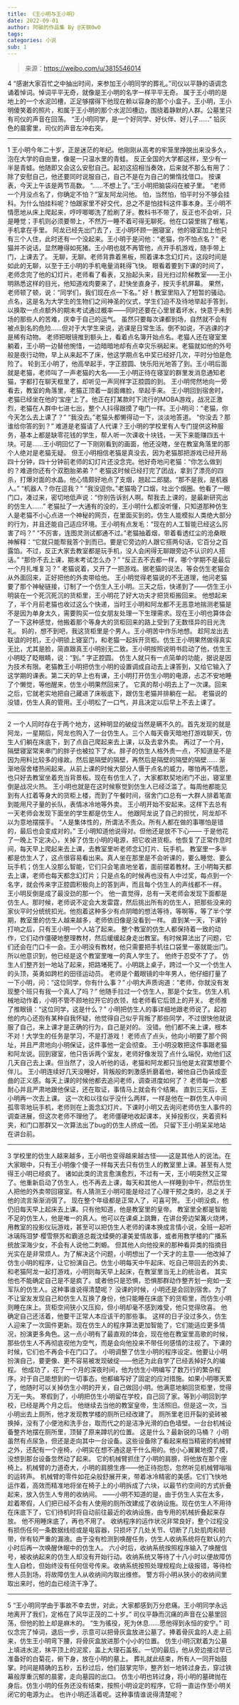 ```yaml
---
title: 《王小明与王小明》
date: 2022-09-01
author: 阿碳的作品集 By @天钢0w0
tags: 
categories: 小说
sub: 1 
---
```


> 来源：https://weibo.com/u/3815546014

4
“感谢大家百忙之中抽出时间，来参加王小明同学的葬礼。”司仪以平静的语调念诵着悼词。悼词平平无奇，就像是王小明的名字一样平平无奇。
属于王小明的是地上的一个水泥凹槽，正足够摆得下他现在赖以容身的那个小盒子。王小明，王小明傻笑着的照片，和属于王小明的那个水泥凹槽边，围绕着静默的人群。公墓里只有司仪的声音在回荡。
“王小明同学，是一个好同学、好伙伴、好儿子……”
铅灰色的晨雾里，司仪的声音左冲右突。

---

1
王小明今年二十岁，正是迷茫的年纪。他刚刚从高考的牢笼里挣脱出来没多久，泡在大学的自由里，像是一只温水里的青蛙。
反正全国的大学都这样，至少有一半是青蛙。他随即又会这么安慰自己。起初这招相当奏效，后来就不那么有用了：除了安慰自己，他还要同时说服自己，自己不是在为自己的懒惰找借口。
按课表，今天上午该是两节高数。
“……不想上了。”王小明把脑袋闷在被子里。
“老师一个月没点名了，你确定不怕？”室友阿龙问他。
怕，当然怕，怕平时分不够会挂科。为什么怕挂科呢？怕跟家里不好交代，总之不是怕挂科这件事本身。王小明不情愿地从床上爬起来，哼哼唧唧洗了脸刷了牙。教科书不带了，反正也不会听，只是睡觉；手机则必须要带上，不然万一睡不着可得无聊死。他在口袋里揣了根笔，手机拿在手里。
阿龙已经先出门去了，王小明环顾一圈寝室，他的寝室加上他只有三个人住，此时还有一个没起来。王小明于是问他：“老猫，你不怕点名？”
老猫并不说话，显然睡得如死猪。王小明也就不再管他，点开手机游戏，随手带上门，上课去了。
无聊，无聊。老师背靠着黑板，照着课本念幻灯片。这段时间是如此的无聊，以至于王小明的手机电量消耗得飞快。
眼看着要到下课的时间了，老师念完了他的幻灯片。老师看了看表，又抬起头来，目光扫过阶梯教室——王小明熟悉这样的目光，他知道戏肉要来了，赶快坐直身子，按灭手机屏幕。
果然，老师顿了顿，说：“同学们，我们现在点一下名。”
好！教室里陷入了短暂的骚动。点名，这是名为大学生的生物们之间神圣的仪式，学生们迫不及待地举起手答到，以换取一点点额外的期末考试通过概率——同时还要在心里冒着坏水，快意于未到场的那些人的苦难，庆幸于自己的运气。
虽然只要每次课都到场，自然就不会有被点到名的危险……但对于大学生来说，逃课是日常生活。倒不如说，不逃课的才是稀有动物。
老师把眼镜推到额头上，看着点名簿开始点名。老猫人还在寝室里躺着，王小明一边替他惋惜，一边暗暗地却有点幸灾乐祸起来。老猫就如他的外号般是夜行动物，早上从来起不了床，他这学期点名中奖已经好几次，平时分怕是危险了。
轮到王小明了，他高举起手，字正腔圆、快乐阳光地答了到。王小明后面就是老猫，老师叫了一声老猫的大名——王小明正待在寝室的群里发消息通知老猫，字都打在聊天框里了，却听见一声同样字正腔圆的到。
王小明愕然地向一旁看去，教室的角落里，老猫正顶着一副面瘫脸，举起手来。
王小明回到宿舍时，老猫已经坐在他的‘宝座’上了。他正在打某款时下流行的MOBA游戏，战况正激烈，老猫在人群中七进七出，整个人抖得跟摸了电门一样。王小明问：“老猫，你今天怎么去上课了？”
“我没去。”老猫头都懒得动一下，淡淡地答道。
“你没去？那谁给你答的到？”
难道是老猫请了人代课？王小明的学校里有人专门提供这种服务，基本上都是缺零花钱的学生，帮人听一次课收十块钱，一天下来能赚四五十块。可是……王小明回忆了一下刚刚看到的画面，他还没瞎，坐在教室角落里的那个人绝对是老猫无疑。
但王小明相信老猫是真没去，因为老猫那把游戏已经开局四十分钟，四十分钟前老师的幻灯片还没念完。他好奇地问老猫：“你怎么做到的？难道你还有个双胞胎弟弟？”
老猫这时候已经打完了团战，拿到了漂亮的四杀，打爆对面的水晶。他心情颇好地点了支烟，翘起二郎腿。“那不是我，是机器人。”
“机器人？你在逗我？”
“我没逗你。”老猫吸了口烟，吐出个烟圈。他看了一眼门口，凑过来，密切地低声说：“你别告诉别人啊。帮我去上课的，是最新研究出的仿生人……”
老猫扯了一大通有的没的，王小明什么都没听懂，只知道那种仿生人是老猫不小心点进一个神秘的网页，在里面买到的。仿生人能模拟人类绝大部分的行为，并且还能自己适应环境。王小明有点发毛：“现在的人工智能已经这么厉害了吗？”
“不厉害，连图灵测试都通不过。”老猫抽着烟，带着看透红尘的沧桑眼神解释：“它就只能帮我答个到而已。要是它旁边的人跟它搭两句话，它百分之百露馅。不过，反正大家去教室都是玩手机，没人会闲得无聊跟旁边不认识的人搭话。”
“那你不去上课，期末考试怎么办？”
“反正去不去都一样，哪个学期不是最后一个月扎堆复习？”
老猫说着，又开了一把游戏。据老猫的说法，等会仿生老猫会从外面回来，正好把他的外卖带给他。
王小明觉得老猫说的不无道理，他问老猫要了那个神秘链接，订制了一个仿生人王小明。三天之后，快递到了——仿生王小明装在一个死沉死沉的货柜里，王小明花了好大功夫才把货柜搬回来。
他想起来了，半个月前老猫也收过这么个快递，当时王小明和阿龙都不无恶意地揣测老猫是不是因为单身太久，需要购买一位女朋友处理一下生理需求。现在王小明也算体会了一下这种感觉，他搬着那个等身大的货柜回来的路上受到了无数怪异的目光洗礼。
妈的，想不到吧，我这货柜里是个男人。王小明苦中作乐地想。
趁阿龙出去联谊的时机，王小明锁上寝室门，和老猫一起拆开货柜。仿生王小明果然做得真实无比，尤其是脸，简直跟真王小明别无二致。王小明按照说明书启动了他，仿生王小明眨了眨眼睛，说：“到。”
字正腔圆。
仿生人就只有一点简单的功能，据说是因为技术有限。老猫教王小明把仿生小明的设置调成自动去上课答到，又给它输入了这学期的课表。第二天的早上也有课，王小明打开仿生小明的电源，忐忑不安地睡了个懒觉，等他醒来，仿生小明果然回来了。
它真的帮小明去上了一次课。回来之后，它就老实地把自己藏进了床板底下，跟仿生老猫并排躺在一起。
老猫说的没错，仿生人真的管用。王小明松了一口气，并且决定以后早上不去上课了。

---

2
一个人同时存在于两个地方，这种明显的破绽当然是瞒不久的。首先发现的就是阿龙，一星期后，阿龙也购入了一台仿生人。三个人每天昏天暗地打游戏聊天，仿生人们躺在床底下，到了点自己爬起来去上课，以及去拿外卖。
再过了一个月，隔壁寝室常来串门的胖子也被拉下了水。胖子的仿生人格外贵一点，不知道是不是因为用料比较多的缘故。然后是隔壁的隔壁，再然后是隔壁的隔壁的隔壁……
渐渐地宿舍楼热闹起来。从前上课的时候大部分人慑于点名的威力，哪怕再不情愿，也只好去教室坐着充当背景板。现在有仿生人了，大家都默契地闭门不出，寝室里倒是战况火热。
王小明也就是在这时候察觉到仿生人已经泛滥了。每周他都能见到有人扛着等身大的货柜上楼，而到了午餐时间，宿舍门口总有一大群人排着笔直到能用尺子量的长队，表情冰冷地等外卖。
王小明开始不安起来。这样下去总有一天老师会发现下面坐的学生都是仿生人。
他跟阿龙说了自己的担忧，阿龙却不以为意地摆摆手。
“人是集体性的，所谓法不责众。所有人都在做的事哪怕是错的，最后也会变成对的。”
王小明知道他说得对。但他还是放不下心——
于是他花了一晚上下定决心，关掉了仿生小明的电源，把它收进货柜。他恢复了正常作息时间，每天早上爬起来去上课，去教室里听老师念幻灯片、玩手机。
教室里一多半都是仿生人了，这点很容易看出来。真人坐在那里是不会听课的，要么睡觉、要么玩手机；仿生人没那么智能，它们只会笔直地坐着，面前摆着教材。王小明每天都去上课，老师也每天都念幻灯片；只是点名的时候再也没有人中过奖，每点到一个名字，就会传来字正腔圆积极向上的答到声，而且每个仿生人的声线都不一样。
王小明反倒是成了最没劲的那一个。
他一直觉得，总有一天老师会发现下面都是仿生人。那时候，老师说不定会大发雷霆，然后挑出所有的仿生人，把那些没来的家伙平时分统统扣光。他抱着这种多少有点阴暗的想法等待，等啊等，等了半个学期，教室里的仿生人越来越多，老师依旧像是没看到一样。
直到某一天，下课铃打响之后，只有王小明一个人站了起来。
整个教室的仿生人都保持着一致的动作，它们动作僵硬地整理教材，然后缓缓起身走出教室。有时候算法出了问题，它们还会在门口卡一会。王小明没有教材，他只需要把手机往口袋里一塞就能出门。
所以他意识到，他已经是这个教室里唯一的真人学生了。
他终于忍受不了了。
仿生人们整齐划一地站了起来，把路堵死了。小明跳上桌子，跨过一个又一个仿生人的头顶，英勇如跨栏的田径运动员。
老师是个戴眼镜的中年男人，他仔细打量了一下小明，问：“这位同学，你有什么事？”
小明大声质询道：“老师，你就没有发现整个班只有我一个真人了吗？”
他随手拉过一个仿生人，那是个女生。仿生人机械地动作着，小明不管不顾地拉开它的衣领，给老师看它后颈上的开关。
老师推了推眼镜：“这位同学，这是什么？”
小明把仿生人的事详细地跟老师说了。起初他的内心还抱有某种自我怀疑，他觉得自己似乎背叛了那些同学，不过很快他就说服了自己，来上课才是正确的行为，自己是对的。
没错。他们都不来上课，根本不对！大学生的任务是学习，不是打游戏！
老师点了点头，他向小明要了那个网址，并且严肃地向小明保证，这件事他一定会彻查。
王小明没敢把这件事跟老猫和阿龙说。回到寝室，他只告诉两个室友，老师好像发现了点什么端倪，劝他们这几天自己去上课。但当然了，没人听他的话，老猫和阿龙都只当他是太寂寞想要个伴儿。
王小明连续好几天没睡好，背叛般的刺激感折磨着他，被他自己伪装成歪曲的正义感。每天上课的时候他都去追问老师，调查进度如何了？
老师每一次都耐心并且严肃地跟他保证，还在取证，事情马上就会有个结果。
直到三天后，王小明再一次去上课。
这一次和以往似乎没什么两样，一样是他在一群仿生人中间孤零零地玩手机，老师则在上面念幻灯片。下课时小明又去询问老师仿生人事件的调查进展，但这次老师不理他了。
老师僵硬地收起课本，关掉投影仪，夹着资料夹，和门口那群又一次算法出了bug的仿生人挤成一团。
只留下王小明呆呆地站在讲台前。

---

3
学校里的仿生人越来越多，王小明也变得越来越古怪——这是其他人的说法。在大家眼中，只有王小明像个傻子一样每天去只有仿生人的教室里上课。甚至有人觉得王小明已经疯了。
诸如此类的流言愈演愈烈，不过有一天，王小明突然又正常了。他重新启动了仿生人，也不再去上课，每天和其他人一样睡到中午，然后仿生人把他的外卖带回寝室。有人猜测王小明可能是经过了心理干预之类的，总之关于他的流言渐渐消弭了。
现在整个年级都是正常人了，可喜可贺。
王小明没疯，他仍旧每天早上起床去上课。只有他知道，他是教室里的皇帝。
教室里全都是智能不足的仿生人，他是唯一的真人。他可以在课桌上跳舞，在讲台旁边架篝火烧烤，用教室的投影仪玩游戏，甚至可以把仿生人老师的课本换成言情小说，全班一起听冰璃殇泪梦·樱雪祭苏和霸道总裁沈䋴奰的凄美爱情故事，或者用教学楼的广播系统放深海少女，不会有人说他二刺螈。
但其他人向他投来的那种看异类的指摘目光实在是非常烦人。为了解决这个问题，小明想出了一个天才的主意——他改掉了仿生小明的程序，让它扮演自己。仿生小明每天中午起床、吃自己带回去的外卖、和老猫阿龙一起打游戏，小明则每天早上起床，在教室里当无上的统治者。
其实他也不能确定自己是不是疯了。或者他只是恐惧，恐惧那群动作整齐划一宛如一支军队的仿生人。这种事谁说得清楚呢？
没课的时候，小明还是会回到宿舍。为了不让室友发现自己和仿生人互换了身份，他只能睡在床底下的货柜里，而仿生小明则睡在床上。货柜空间狭小又压抑，但小明却毫不感到难受，他只觉得欣喜。
他确定自己还活着，他要干正常人本应该干的那些事。
这样的日子没过多久，仿生人迎来了一次固件更新。现在仿生人的程序算法更加智能了，它们能适应更多情况，扮演更多角色。这一点小明有了最直观的体会，现在他在教室里高歌的时候，那些仿生人不再彻底视他为空气，而是会向他投来不带任何感情的注视了。下课的时候，它们也不再会卡在门口了。
小明调整了仿生小明的程序设定。他要让小明扮演自己，要更像、更不容易被发现破绽——他还为此自学了已经丢掉好久的编程。
他成功了，花了一个月的深夜时间，他为仿生小明编写了数万行的繁杂程序。对于自己能想到的一切事态，他都编写好了固定的应对措施。如果小明哪天累了，他随时可以关掉仿生小明的开关，自己做回小明。他满意地躺回货柜里，觉得万无一失。
寒假到了，小明把仿生小明留在学校，自己回了家。等到小明回到学校，已经是两个月之后。
他继续去当他的教室皇帝，生活照旧。但是这一次，当小明出去上厕所，他才发现教学楼的厕所已经改建了。
厕所里老旧开裂的瓷砖被换掉，没有了小便池和洗手台，取而代之的是洁净光滑的白色墙壁。一台台机械设备整齐地摆在厕所里，顶替了原来蹲坑的位置。
这是什么？最新锐的马桶？
小明虽然有点尿急，但还是走向其中一台设备。这些设备除了看起来相当精密的机械臂之外，还配有一个座椅，小明实在想不通这是干什么用的。他小心翼翼地摸了摸，没想到那台设备忽然动了起来。
它的机械臂抓住了小明的肩膀，将他放在那个座椅上。机械臂的力道奇大，小明的肩膀生疼——他正待抱怨，忽然听见机械臂嗡嗡的运转声。
机械臂的零件如花朵般舒展开来，带着冰冷精密的美感。它们飞快地运作着，高效而精准地将坐在椅子上的小明拆成了六块，以最节约空间的方式折叠起来，放入仿生人专用的收纳间。
——小明不知道的是，由于仿生人实在太多，趁着寒假，人们把已经不会有人使用的厕所改建成了收纳设施。现在仿生人不用待在床底下了，它们待机时将自动前往最近的收纳设施，由专用的机械折叠起来存放。
他不用睡床底了，再也不用了。
收纳程序的运作状况非常良好，整个过程没有损伤任何一条数据线缆或是电容器，只损坏了几处关节、切断了几处肌肉和韧带，伴有较严重的漏液。由于没有检测到唤醒任务，仿生人收纳系统将在默认的六小时后再一次唤醒休眠中的仿生人。
六小时后，收纳系统按照程序输入了唤醒信号，被收纳起来的仿生人却没有开始行动。收纳系统又等待了十八小时以便故障仿生人自检，但始终没有任何信号传来。收纳系统按照处理规程向上级报错，等待检修人员到场，将故障仿生人从收纳间内取出维修。
警方将小明从狭小的收纳间里取出来时，他的血已经流干净了。

---

5
“王小明同学由于事故不幸去世，对此，大家都感到万分悲痛。王小明同学永远地离开了我们，定格在了风华正茂的二十岁。”
司仪平静而沉痛的声音在公墓里回荡，但他的脸上却是麻木的。
“生为徭役，死为休息……愿他得到永恒的安宁。”
司仪念完了悼词，退后一步，示意可以把骨灰盒放进公墓了。捧着骨灰盒的人走上前来，仿生王小明弯下腰，将骨灰盒放进那个小小的位置。
仿生小明沉默着为公墓上填进水泥，抹平顶上的泥浆，盖上大理石盖板。一切的最后，他从旁边接过早已准备好的白菊花，俯下身，放在小明的墓上。
葬礼就此结束，所有人一同开始鼓掌。时间是精确的五秒，五秒过后，他们鼓掌完毕，整齐划一地转过身去，穿过铁幕般厚重沉郁的晨雾，走向墓园的出口。
仿生小明也转过身，将小明的墓碑抛在身后。仿生小明的任务还没有结束，按照小明设定的程序，它将一直运作至小明关闭它的电源为止。
也许小明还活着呢。这种事情谁说得清楚呢？